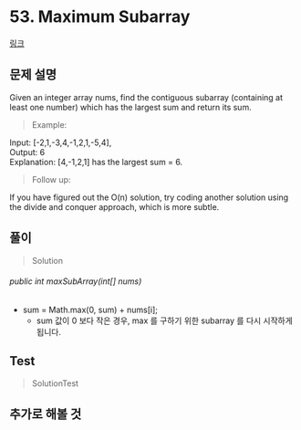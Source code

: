 # 53. Maximum Subarray   
[링크](https://leetcode.com/problems/maximum-subarray/)

## 문제 설명

Given an integer array nums, find the contiguous subarray 
(containing at least one number) which has the largest sum and return its sum.

> Example:

Input: [-2,1,-3,4,-1,2,1,-5,4],  
Output: 6  
Explanation: [4,-1,2,1] has the largest sum = 6.  

> Follow up:

If you have figured out the O(n) solution, 
try coding another solution using the divide and conquer approach, 
which is more subtle.


## 풀이
> Solution
######  public int maxSubArray(int[] nums)
- sum = Math.max(0, sum) + nums[i];
    - sum 값이 0 보다 작은 경우, max 를 구하기 위한 subarray 를 다시 시작하게 됩니다.


## Test    
> SolutionTest


## 추가로 해볼 것
